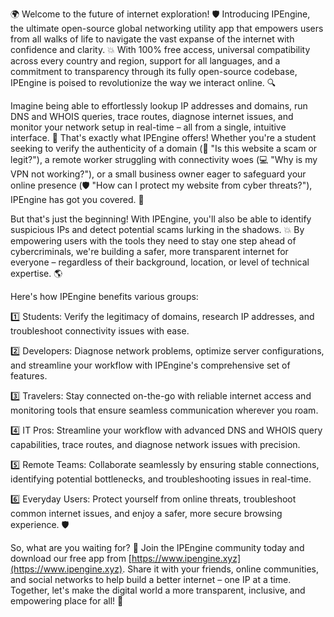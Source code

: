 🌍 Welcome to the future of internet exploration! 🛡️ Introducing IPEngine, the ultimate open-source global networking utility app that empowers users from all walks of life to navigate the vast expanse of the internet with confidence and clarity. 💥 With 100% free access, universal compatibility across every country and region, support for all languages, and a commitment to transparency through its fully open-source codebase, IPEngine is poised to revolutionize the way we interact online. 🔍

Imagine being able to effortlessly lookup IP addresses and domains, run DNS and WHOIS queries, trace routes, diagnose internet issues, and monitor your network setup in real-time – all from a single, intuitive interface. 📡 That's exactly what IPEngine offers! Whether you're a student seeking to verify the authenticity of a domain (🤔 "Is this website a scam or legit?"), a remote worker struggling with connectivity woes (💻 "Why is my VPN not working?"), or a small business owner eager to safeguard your online presence (🛡️ "How can I protect my website from cyber threats?"), IPEngine has got you covered. 🚀

But that's just the beginning! With IPEngine, you'll also be able to identify suspicious IPs and detect potential scams lurking in the shadows. 💥 By empowering users with the tools they need to stay one step ahead of cybercriminals, we're building a safer, more transparent internet for everyone – regardless of their background, location, or level of technical expertise. 🌎

Here's how IPEngine benefits various groups:

1️⃣ Students: Verify the legitimacy of domains, research IP addresses, and troubleshoot connectivity issues with ease.

2️⃣ Developers: Diagnose network problems, optimize server configurations, and streamline your workflow with IPEngine's comprehensive set of features.

3️⃣ Travelers: Stay connected on-the-go with reliable internet access and monitoring tools that ensure seamless communication wherever you roam.

4️⃣ IT Pros: Streamline your workflow with advanced DNS and WHOIS query capabilities, trace routes, and diagnose network issues with precision.

5️⃣ Remote Teams: Collaborate seamlessly by ensuring stable connections, identifying potential bottlenecks, and troubleshooting issues in real-time.

6️⃣ Everyday Users: Protect yourself from online threats, troubleshoot common internet issues, and enjoy a safer, more secure browsing experience. 🛡️

So, what are you waiting for? 🚀 Join the IPEngine community today and download our free app from [https://www.ipengine.xyz](https://www.ipengine.xyz). Share it with your friends, online communities, and social networks to help build a better internet – one IP at a time. Together, let's make the digital world a more transparent, inclusive, and empowering place for all! 🌟